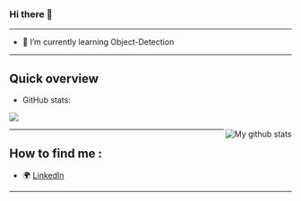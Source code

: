 ### Hi there 👋

-------------------------------------------------------------------------

- 🌱 I’m currently learning Object-Detection

-------------------------------------------------------------------------

## Quick overview
* GitHub stats:  
<p>
  <img align="center" src="https://github-readme-stats.vercel.app/api/top-langs/?username=orkunalkan&langs_count=5&theme=dark" />
</p>

<a href="https://github.com/orkunalkan/github-readme-stats">
  <img align="right" src="https://github-readme-stats.vercel.app/api?username=orkunalkan&show_icons=true&line_height=27&theme=dark&include_all_commits=true" alt="My github stats" />
</a>  

-------------------------------------------------------------------------

## How to find me :
- :earth_africa: [LinkedIn](https://www.linkedin.com/in/orkun-alkan/)


-------------------------------------------------------------------------
